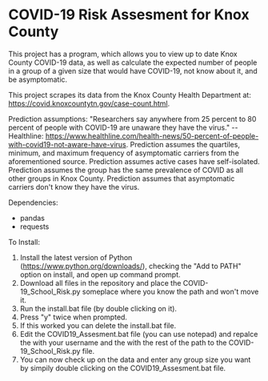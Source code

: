 # COVID-19 Risk Assesment for Knox County
This project has a program, which allows you to view up to date Knox County COVID-19 data, as well as calculate the expected number of people in a 
group of a given size that would have COVID-19, not know about it, and be asymptomatic.

This project scrapes its data from the Knox County Health Department at: https://covid.knoxcountytn.gov/case-count.html.

Prediction assumptions:
"Researchers say anywhere from 25 percent to 80 percent of people with COVID-19 are unaware they have the virus."
--Healthline:   https://www.healthline.com/health-news/50-percent-of-people-with-covid19-not-aware-have-virus.
Prediction assumes the quartiles, minimum, and maximum frequency of asymptomatic carriers from the aforementioned source.
Prediction assumes active cases have self-isolated. 
Prediction assumes the group has the same prevalence of COVID as all other groups in Knox County.
Prediction assumes that asymptomatic carriers don't know they have the virus. 

Dependencies:
- pandas
- requests 

To Install: 
1) Install the latest version of Python (https://www.python.org/downloads/), checking the "Add to PATH" option on install, and open up command prompt.
2) Download all files in the repository and place the COVID-19_School_Risk.py someplace where you know the path and won't move it.
3) Run the install.bat file (by double clicking on it).
4) Press "y" twice when prompted.
5) If this worked you can delete the install.bat file.
6) Edit the COVID19_Assesment.bat file (you can use notepad) and repalce the <user> with your username and the <path> with the rest of the path to the
  COVID-19_School_Risk.py file.
7) You can now check up on the data and enter any group size you want by simpily double clicking on the COVID19_Assesment.bat file.
